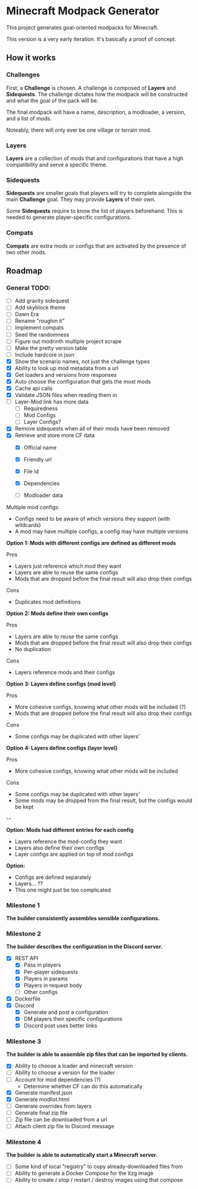 # Minecraft Modpack Generator

This project generates goal-oriented modpacks for Minecraft.

This version is a very early iteration. It's basically a proof of concept.

## How it works
### Challenges
First, a **Challenge** is chosen. A challenge is composed of **Layers** and **Sidequests**.
The challenge dictates how the modpack will be constructed and what the goal of the pack will be.

The final modpack will have a name, description, a modloader, a version, and a list of mods.

Noteably, there will only ever be one village or terrain mod.

### Layers
**Layers** are a collection of mods that and configurations that have a high compatibility and serve a specific theme.

### Sidequests
**Sidequests** are smaller goals that players will try to complete alongside the main **Challenge** goal.
They may provide **Layers** of their own.

Some **Sidequests** require to know the list of players beforehand.
This is needed to generate player-specific configurations.

### Compats
**Compats** are extra mods or configs that are activated by the presence of two other mods.

## Roadmap

### General TODO:
- [ ] Add gravity sidequest
- [ ] Add skyblock theme
- [ ] Dawn Era
- [ ] Rename "roughin it"
- [ ] Implement compats
- [ ] Seed the randomness
- [ ] Figure out modrinth multiple project scrape
- [ ] Make the pretty version table
- [ ] Include hardcore in json
- [x] Show the scenario names, not just the challenge types
- [x] Ability to look up mod metadata from a url
- [x] Get loaders and versions from responses
- [x] Auto choose the configuration that gets the most mods
- [x] Cache api calls
- [x] Validate JSON files when reading them in
- [ ] Layer-Mod link has more data
  - [ ] Requiredness
  - [ ] Mod Configs
  - [ ] Layer Configs?
- [x] Remove sidequests when all of their mods have been removed
- [x] Retrieve and store more CF data
  - [x] Official name
  - [x] Friendly url
  - [x] File Id
  - [x] Dependencies
  - [ ] Modloader data





Multiple mod configs:
- Configs need to be aware of which versions they support (with wildcards)
- A mod may have multiple configs, a config may have multiple versions


**Option 1: Mods with different configs are defined as different mods**

Pros
+ Layers just reference which mod they want
+ Layers are able to reuse the same configs
+ Mods that are dropped before the final result will also drop their configs

Cons
- Duplicates mod definitions

**Option 2: Mods define their own configs**

Pros
+ Layers are able to reuse the same configs
+ Mods that are dropped before the final result will also drop their configs
+ No duplication

Cons
- Layers reference mods and their configs

**Option 3: Layers define configs (mod level)**

Pros
+ More cohesive configs, knowing what other mods will be included (?)
+ Mods that are dropped before the final result will also drop their configs

Cons
- Some configs may be duplicated with other layers'


**Option 4: Layers define configs (layer level)**

Pros
+ More cohesive configs, knowing what other mods will be included

Cons
- Some configs may be duplicated with other layers'
- Some mods may be dropped from the final result, but the configs would be kept

--

**Option: Mods had different entries for each config**
- Layers reference the mod-config they want
- Layers also define their own configs
- Layer configs are applied on top of mod configs

**Option:**
- Configs are defined separately
- Layers... ??
- This one might just be too complicated






### Milestone 1
**The builder consistently assembles sensible configurations.**

### Milestone 2
**The builder describes the configuration in the Discord server.**
- [x] REST API
  - [x] Pass in players
  - [x] Per-player sidequests
  - [x] Players in params
  - [x] Players in request body
  - [ ] Other configs
- [x] Dockerfile
- [x] Discord
  - [x] Generate and post a configuration
  - [x] DM players their specific configurations
  - [x] Discord post uses better links

### Milestone 3
**The builder is able to assemble zip files that can be imported by clients.**
- [x] Ability to choose a loader and minecraft version
- [ ] Ability to choose a version for the loader
- [ ] Account for mod dependencies (?)
  - Determine whether CF can do this automatically
- [x] Generate manifest.json
- [x] Generate modlist.html
- [ ] Generate overrides from layers
- [ ] Generate final zip file
- [ ] Zip file can be downloaded from a url
- [ ] Attach client zip file to Discord message

### Milestone 4
**The builder is able to automatically start a Minecraft server.**
- [ ] Some kind of local "registry" to copy already-downloaded files from
- [ ] Ability to generate a Docker Compose for the itzg image
- [ ] Ability to create / stop / restart / destroy images using that compose
